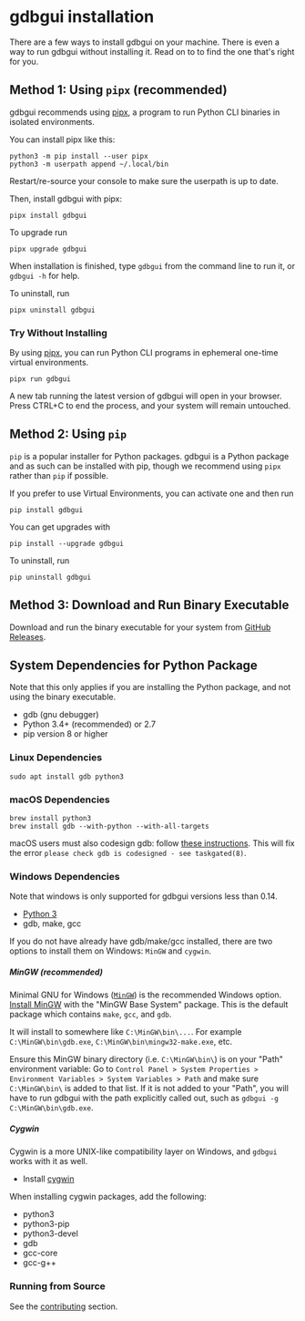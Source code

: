 # gdbgui installation

There are a few ways to install gdbgui on your machine. There is even a way to run gdbgui without installing it. Read on to to find the one that's right for you.

## Method 1: Using `pipx` (recommended)

gdbgui recommends using [pipx](https://github.com/pipxproject/pipx), a program to run Python CLI binaries in isolated environments.

You can install pipx like this:

```
python3 -m pip install --user pipx
python3 -m userpath append ~/.local/bin
```

Restart/re-source your console to make sure the userpath is up to date.

Then, install gdbgui with pipx:

```
pipx install gdbgui
```

To upgrade run

```
pipx upgrade gdbgui
```

When installation is finished, type `gdbgui` from the command line to run it, or `gdbgui -h` for help.

To uninstall, run

```
pipx uninstall gdbgui
```

### Try Without Installing

By using [pipx](https://github.com/pipxproject/pipx), you can run Python CLI programs in ephemeral one-time virtual environments.

```
pipx run gdbgui
```

A new tab running the latest version of gdbgui will open in your browser. Press CTRL+C to end the process, and your system will remain untouched.

## Method 2: Using `pip`

`pip` is a popular installer for Python packages. gdbgui is a Python package and as such can be installed with pip, though we recommend using `pipx` rather than `pip` if possible.

If you prefer to use Virtual Environments, you can activate one and then run

```
pip install gdbgui
```

You can get upgrades with

```
pip install --upgrade gdbgui
```

To uninstall, run

```
pip uninstall gdbgui
```

## Method 3: Download and Run Binary Executable

Download and run the binary executable for your system from [GitHub Releases](https://github.com/cs01/gdbgui/releases).

## System Dependencies for Python Package

Note that this only applies if you are installing the Python package, and not using the binary executable.

- gdb (gnu debugger)
- Python 3.4+ (recommended) or 2.7
- pip version 8 or higher

### Linux Dependencies

    sudo apt install gdb python3

### macOS Dependencies

    brew install python3
    brew install gdb --with-python --with-all-targets

macOS users must also codesign gdb: follow [these
instructions](http://andresabino.com/2015/04/14/codesign-gdb-on-mac-os-x-yosemite-10-10-2/). This will fix the error
`please check gdb is codesigned - see taskgated(8)`.

### Windows Dependencies

Note that windows is only supported for gdbgui versions less than 0.14.

- [Python 3](https://www.python.org/downloads/windows/)
- gdb, make, gcc

If you do not have already have gdb/make/gcc installed, there are two options to install them on Windows: `MinGW` and `cygwin`.

##### MinGW (recommended)

Minimal GNU for Windows ([`MinGW`]([http://mingw.org/)) is the recommended Windows option. [Install MinGW](https://sourceforge.net/projects/mingw/files/Installer/mingw-get-setup.exe/download) with the "MinGW Base System" package. This is the default package which contains `make`, `gcc`, and `gdb`.

It will install to somewhere like `C:\MinGW\bin\...`. For example `C:\MinGW\bin\gdb.exe`, `C:\MinGW\bin\mingw32-make.exe`, etc.

Ensure this MinGW binary directory (i.e. `C:\MinGW\bin\`) is on your "Path" environment variable: Go to `Control Panel > System Properties > Environment Variables > System Variables > Path` and make sure `C:\MinGW\bin\` is added to that list. If it is not added to your "Path", you will have to run gdbgui with the path explicitly called out, such as `gdbgui -g C:\MinGW\bin\gdb.exe`.

##### Cygwin

Cygwin is a more UNIX-like compatibility layer on Windows, and `gdbgui` works with it as well.

- Install [cygwin](https://cygwin.com/install.html)

When installing cygwin packages, add the following:

- python3
- python3-pip
- python3-devel
- gdb
- gcc-core
- gcc-g++

### Running from Source

See the [contributing](/contributing) section.
